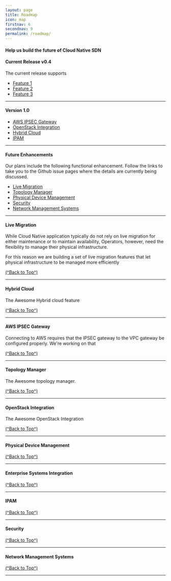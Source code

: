 ```yaml
---
layout: page
title: Roadmap
icon: map
firstnav: 6
secondnav: 9
permalink: /roadmap/
---
```


#### Help us build the future of Cloud Native SDN

#### Current Release v0.4

The current release supports

- [Feature 1](#feature-1)
- [Feature 2](#feature-2)
- [Feature 3](#feature-3)


---

#### Version 1.0

- [AWS IPSEC Gateway](#aws-ipsec-gateway)
- [OpenStack Integration](#openstack-integration)
- [Hybrid Cloud](#hybrid-cloud)
- [IPAM](#ipam)

---

#### Future Enhancements

Our plans include the following functional enhancement. Follow the links to take you to the Github issue pages where the details are currently being discussed. 

- [Live Migration](#live-migration)
- [Topology Manager](#topology-manager)
- [Physical Device Management](#physical-device-management)
- [Security](#security)
- [Network Management Systems](#network-management-systems)

---

#### Live Migration

While Cloud Native application typically do not rely on live migration for either maintenance or to maintain availability, Operators, however, need the flexibility to manage their physical infrastructure. 

For this reason we are building a set of live migration features that let physical infrastructure to be managed more efficiently

[(^Back to Top^)](#help-us-build-the-future-of-cloud-native-sdn)

---

#### Hybrid Cloud

The Awesome Hybrid cloud feature 

[(^Back to Top^)](#help-us-build-the-future-of-cloud-native-sdn)

---

#### AWS IPSEC Gateway

Connecting to AWS requires that the IPSEC gateway to the VPC gateway be configured properly. We're working on that

[(^Back to Top^)](#help-us-build-the-future-of-cloud-native-sdn)

---

#### Topology Manager

The Awesome topology manager.

[(^Back to Top^)](#help-us-build-the-future-of-cloud-native-sdn)

---

#### OpenStack Integration

The Awesome OpenStack Integration

[(^Back to Top^)](#help-us-build-the-future-of-cloud-native-sdn)

---

#### Physical Device Management

[(^Back to Top^)](#help-us-build-the-future-of-cloud-native-sdn)

---

#### Enterprise Systems Integration

[(^Back to Top^)](#help-us-build-the-future-of-cloud-native-sdn)

---

#### IPAM

[(^Back to Top^)](#help-us-build-the-future-of-cloud-native-sdn)

---

#### Security

[(^Back to Top^)](#help-us-build-the-future-of-cloud-native-sdn)

---

#### Network Management Systems

[(^Back to Top^)](#help-us-build-the-future-of-cloud-native-sdn)

---
